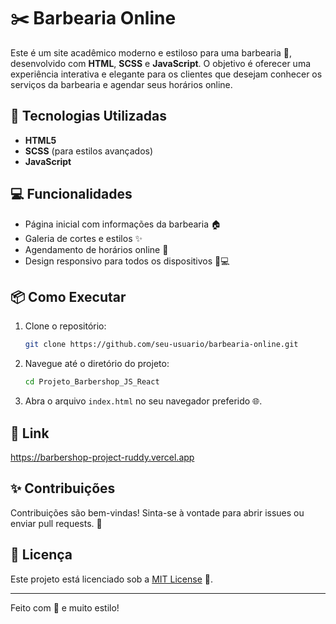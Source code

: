 # ✂️ Barbearia Online

Este é um site acadêmico moderno e estiloso para uma barbearia 💈, desenvolvido com **HTML**, **SCSS** e **JavaScript**. O objetivo é oferecer uma experiência interativa e elegante para os clientes que desejam conhecer os serviços da barbearia e agendar seus horários online. 

## 🚀 Tecnologias Utilizadas

- **HTML5**
- **SCSS** (para estilos avançados)
- **JavaScript**

## 💻 Funcionalidades

- Página inicial com informações da barbearia 🏠
- Galeria de cortes e estilos ✨
- Agendamento de horários online 📅
- Design responsivo para todos os dispositivos 📱💻

## 📦 Como Executar

1. Clone o repositório:
   ```bash
   git clone https://github.com/seu-usuario/barbearia-online.git
   ```

2. Navegue até o diretório do projeto:
   ```bash
   cd Projeto_Barbershop_JS_React

   ```

3. Abra o arquivo `index.html` no seu navegador preferido 🌐.

## 📸 Link

https://barbershop-project-ruddy.vercel.app

## ✨ Contribuições

Contribuições são bem-vindas! Sinta-se à vontade para abrir issues ou enviar pull requests. 🙌

## 📄 Licença

Este projeto está licenciado sob a [MIT License](LICENSE) 📜.

---

Feito com 💈 e muito estilo!

